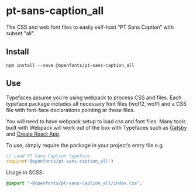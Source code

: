 
# pt-sans-caption_all

The CSS and web font files to easily self-host “PT Sans Caption” with subset "all".

## Install

`npm install --save @openfonts/pt-sans-caption_all`

## Use

Typefaces assume you’re using webpack to process CSS and files. Each typeface
package includes all necessary font files (woff2, woff) and a CSS file with
font-face declarations pointing at these files.

You will need to have webpack setup to load css and font files. Many tools built
with Webpack will work out of the box with Typefaces such as [Gatsby](https://github.com/gatsbyjs/gatsby)
and [Create React App](https://github.com/facebookincubator/create-react-app).

To use, simply require the package in your project’s entry file e.g.

```javascript
// Load PT Sans Caption typeface
require('@openfonts/pt-sans-caption_all')
```

Usage in SCSS:
```scss
@import "~@openfonts/pt-sans-caption_all/index.css";
```
